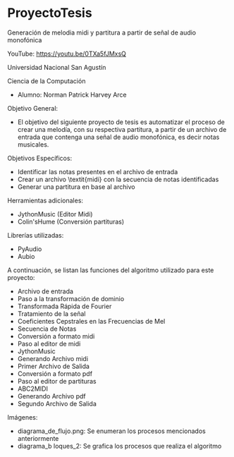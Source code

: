 # ProyectoTesis

Generación de melodia midi y partitura a partir de señal de audio monofónica

YouTube: https://youtu.be/0TXa5fJMxsQ

Universidad Nacional San Agustín

Ciencia de la Computación

- Alumno: Norman Patrick Harvey Arce


Objetivo General:
* El objetivo del siguiente proyecto de tesis es automatizar el proceso de crear una melodía, con su respectiva partitura, a partir de un archivo de entrada que contenga una señal de audio monofónica, es decir notas musicales.

Objetivos Específicos:
* Identificar las notas presentes en el archivo de entrada
* Crear un archivo \textit{midi} con la secuencia de notas identificadas
* Generar una partitura en base al archivo 

Herramientas adicionales:
- JythonMusic (Editor Midi)
- Colin'sHume (Conversión partituras)

Librerías utilizadas:
- PyAudio
- Aubio

A continuación, se listan las funciones del algoritmo utilizado para este proyecto:
- Archivo de entrada
- Paso a la transformación de dominio
- Transformada Rápida de Fourier
- Tratamiento de la señal
- Coeficientes Cepstrales en las Frecuencias de Mel
- Secuencia de Notas 
- Conversión a formato midi
- Paso al editor de midi
- JythonMusic
- Generando Archivo midi
- Primer Archivo de Salida
- Conversión a formato pdf
- Paso al editor de partituras
- ABC2MIDI
- Generando Archivo pdf
- Segundo Archivo de Salida

Imágenes:
* diagrama_de_flujo.png: Se enumeran los procesos mencionados anteriormente
* diagrama_b loques_2: Se grafica los procesos que realiza el algoritmo
